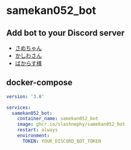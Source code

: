 # samekan052_bot

## Add bot to your Discord server

- [さめちゃん](https://discord.com/api/oauth2/authorize?client_id=863318641647026196&permissions=0&scope=bot%20applications.commands)
- [かしわさん](https://discord.com/api/oauth2/authorize?client_id=874885744068546591&permissions=0&scope=bot%20applications.commands)
- [ばからす様](https://discord.com/api/oauth2/authorize?client_id=874885825123479602&permissions=0&scope=bot%20applications.commands)

## docker-compose

```yml
version: '3.8'

services:
  samekan052_bot:
    container_name: samekan052_bot
    image: ghcr.io/slashnephy/samekan052_bot
    restart: always
    environment:
      TOKEN: YOUR_DISCORD_BOT_TOKEN
```
